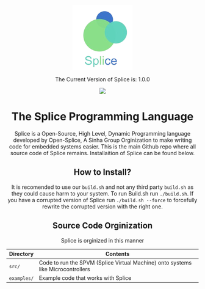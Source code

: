 <div align="center">

<img src="SpliceLogo.png">

The Current Version of Splice is: 1.0.0

<tr>
    <td>
        <a href="https://github.com/sinhateam"><img src='https://img.shields.io/badge/A Sinha-Product-blue.svg'/></a>
    </td>
</tr>

# The Splice Programming Language

Splice is a Open-Source, High Level, Dynamic Programming language developed by Open-Splice, A Sinha Group Orginization to make writing code for embedded systems easier. This is the main Github repo where all source code of Splice remains. Installaition of Splice can be found below.

## How to Install?

It is recomended to use our ```build.sh``` and not any third party ```build.sh``` as they could cause harm to your system.
To run Build.sh run
``` ./build.sh ```.
If you have a corrupted version of Splice run ```./build.sh --force``` to forcefully rewrite the corrupted version with the right one.

## Source Code Orginization

Splice is orginized in this manner

| Directory         | Contents                                                           |
| -                 | -                                                                  |
| `src/`            | Code to run the SPVM (Splice Virtual Machine) onto systems like Microcontrollers                         |
| `examples/`        | Example code that works with Splice                                              |
